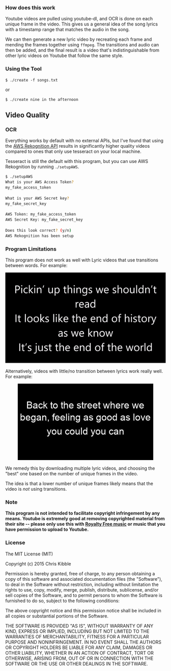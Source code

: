 ### How does this work

Youtube videos are pulled using youtube-dl, and OCR is done on each unique frame in the video.  This gives us a general idea of the song lyrics with a timestamp range that matches the audio in the song.

We can then generate a new lyric video by recreating each frame and mending the frames together using `ffmpeg`.  The transitions and audio can then be added, and the final result is a video that's indistinguishable from other lyric videos on Youtube that follow the same style.

### Using the Tool

```{.sourceCode .bash}
$ ./create -f songs.txt
```

or

```{.sourceCode .bash}
$ ./create nine in the afternoon
```

## Video Quality

### OCR 

Everything works by default with no external APIs, but I've found that using the [AWS Rekognition API](https://aws.amazon.com/rekognition/) results in significantly higher quality videos compared to ones that only use tesseract on your local machine.

Tesseract is still the default with this program, but you can use AWS Rekognition by running `./setupAWS`.

```bash
$ ./setupAWS
What is your AWS Access Token?
my_fake_access_token

What is your AWS Secret key?
my_fake_secret_key

AWS Token: my_fake_access_token
AWS Secret Key: my_fake_secret_key

Does this look correct? (y/n)
AWS Rekognition has been setup
```

### Program Limitations

This program does not work as well with Lyric videos that use transitions between words.  For example:

<p align="center">
<img src="/static/example.gif"/>
</p>

Alternatively, videos with little/no transition between lyrics work really well.  For example:

<p align="center">
<img src="/static/goodExample.gif"/>
</p>

We remedy this by downloading multiple lyric videos, and choosing the "best" one based on the number of unique frames in the video.

The idea is that a lower number of unique frames likely means that the video is *not* using transitions.

### Note

**This program is not intended to facilitate copyright infringement by any means.  Youtube is extremely good at removing copyrighted material from their site -- please only use this with [Royalty Free music](https://en.wikipedia.org/wiki/Royalty-free) or music that you have permission to upload to Youtube.**

### License
 
The MIT License (MIT)

Copyright (c) 2015 Chris Kibble

Permission is hereby granted, free of charge, to any person obtaining a copy of this software and associated documentation files (the "Software"), to deal in the Software without restriction, including without limitation the rights to use, copy, modify, merge, publish, distribute, sublicense, and/or sell copies of the Software, and to permit persons to whom the Software is furnished to do so, subject to the following conditions:

The above copyright notice and this permission notice shall be included in all copies or substantial portions of the Software.

THE SOFTWARE IS PROVIDED "AS IS", WITHOUT WARRANTY OF ANY KIND, EXPRESS OR IMPLIED, INCLUDING BUT NOT LIMITED TO THE WARRANTIES OF MERCHANTABILITY, FITNESS FOR A PARTICULAR PURPOSE AND NONINFRINGEMENT. IN NO EVENT SHALL THE AUTHORS OR COPYRIGHT HOLDERS BE LIABLE FOR ANY CLAIM, DAMAGES OR OTHER LIABILITY, WHETHER IN AN ACTION OF CONTRACT, TORT OR OTHERWISE, ARISING FROM, OUT OF OR IN CONNECTION WITH THE SOFTWARE OR THE USE OR OTHER DEALINGS IN THE SOFTWARE.